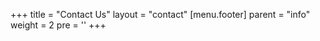 +++
title = "Contact Us"
layout = "contact"
[menu.footer]
  parent = "info"
  weight = 2
  pre = '<i class="fas fa-fw fa-question-circle me-1"></i>'
+++
